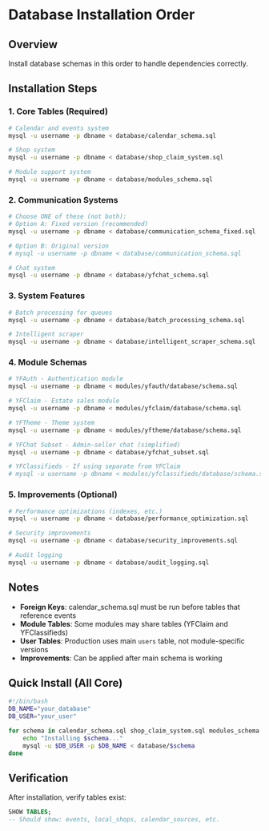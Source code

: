 # Database Installation Order

## Overview
Install database schemas in this order to handle dependencies correctly.

## Installation Steps

### 1. Core Tables (Required)
```bash
# Calendar and events system
mysql -u username -p dbname < database/calendar_schema.sql

# Shop system
mysql -u username -p dbname < database/shop_claim_system.sql

# Module support system
mysql -u username -p dbname < database/modules_schema.sql
```

### 2. Communication Systems
```bash
# Choose ONE of these (not both):
# Option A: Fixed version (recommended)
mysql -u username -p dbname < database/communication_schema_fixed.sql

# Option B: Original version
# mysql -u username -p dbname < database/communication_schema.sql

# Chat system
mysql -u username -p dbname < database/yfchat_schema.sql
```

### 3. System Features
```bash
# Batch processing for queues
mysql -u username -p dbname < database/batch_processing_schema.sql

# Intelligent scraper
mysql -u username -p dbname < database/intelligent_scraper_schema.sql
```

### 4. Module Schemas
```bash
# YFAuth - Authentication module
mysql -u username -p dbname < modules/yfauth/database/schema.sql

# YFClaim - Estate sales module  
mysql -u username -p dbname < modules/yfclaim/database/schema.sql

# YFTheme - Theme system
mysql -u username -p dbname < modules/yftheme/database/schema.sql

# YFChat Subset - Admin-seller chat (simplified)
mysql -u username -p dbname < database/yfchat_subset.sql

# YFClassifieds - If using separate from YFClaim
# mysql -u username -p dbname < modules/yfclassifieds/database/schema.sql
```

### 5. Improvements (Optional)
```bash
# Performance optimizations (indexes, etc.)
mysql -u username -p dbname < database/performance_optimization.sql

# Security improvements
mysql -u username -p dbname < database/security_improvements.sql

# Audit logging
mysql -u username -p dbname < database/audit_logging.sql
```

## Notes

- **Foreign Keys**: calendar_schema.sql must be run before tables that reference events
- **Module Tables**: Some modules may share tables (YFClaim and YFClassifieds)
- **User Tables**: Production uses main `users` table, not module-specific versions
- **Improvements**: Can be applied after main schema is working

## Quick Install (All Core)
```bash
#!/bin/bash
DB_NAME="your_database"
DB_USER="your_user"

for schema in calendar_schema.sql shop_claim_system.sql modules_schema.sql communication_schema_fixed.sql yfchat_schema.sql batch_processing_schema.sql intelligent_scraper_schema.sql; do
    echo "Installing $schema..."
    mysql -u $DB_USER -p $DB_NAME < database/$schema
done
```

## Verification
After installation, verify tables exist:
```sql
SHOW TABLES;
-- Should show: events, local_shops, calendar_sources, etc.
```